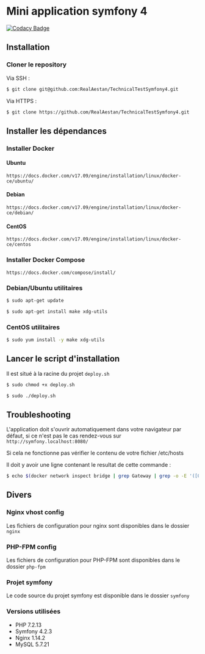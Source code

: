 # Mini application symfony 4

[![Codacy Badge](https://api.codacy.com/project/badge/Grade/63b703c9cb99471fb35bb42486013c8c)](https://app.codacy.com/app/RealAestan/TechnicalTestSymfony4?utm_source=github.com&utm_medium=referral&utm_content=RealAestan/TechnicalTestSymfony4&utm_campaign=Badge_Grade_Dashboard)

## Installation

### Cloner le repository

Via SSH :

```bash
$ git clone git@github.com:RealAestan/TechnicalTestSymfony4.git
```
Via HTTPS :

```bash
$ git clone https://github.com/RealAestan/TechnicalTestSymfony4.git
```

## Installer les dépendances

### Installer Docker

#### Ubuntu

`https://docs.docker.com/v17.09/engine/installation/linux/docker-ce/ubuntu/`

#### Debian

`https://docs.docker.com/v17.09/engine/installation/linux/docker-ce/debian/`

#### CentOS

`https://docs.docker.com/v17.09/engine/installation/linux/docker-ce/centos`

### Installer Docker Compose

`https://docs.docker.com/compose/install/`

### Debian/Ubuntu utilitaires

```bash
$ sudo apt-get update
```

```bash
$ sudo apt-get install make xdg-utils
```

### CentOS utilitaires

```bash
$ sudo yum install -y make xdg-utils
```

## Lancer le script d'installation

Il est situé à la racine du projet `deploy.sh`

```bash
$ sudo chmod +x deploy.sh
```

```bash
$ sudo ./deploy.sh
```

## Troubleshooting

L'application doit s'ouvrir automatiquement dans votre navigateur par défaut,
si ce n'est pas le cas rendez-vous sur `http://symfony.localhost:8080/`

Si cela ne fonctionne pas vérifier le contenu de votre fichier /etc/hosts

Il doit y avoir une ligne contenant le resultat de cette commande :

```bash
$ echo $(docker network inspect bridge | grep Gateway | grep -o -E '([0-9]{1,3}\.){3}[0-9]{1,3}') "symfony.local"
```

## Divers

### Nginx vhost config

Les fichiers de configuration pour nginx sont disponibles dans le dossier `nginx`

### PHP-FPM config

Les fichiers de configuration pour PHP-FPM sont disponibles dans le dossier `php-fpm`

### Projet symfony

Le code source du projet symfony est disponible dans le dossier `symfony`

### Versions utilisées

*   PHP 7.2.13
*   Symfony 4.2.3
*   Nginx 1.14.2
*   MySQL 5.7.21
